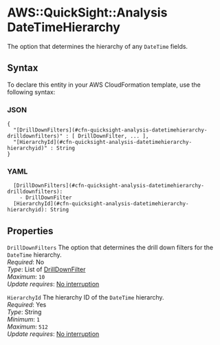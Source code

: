 # AWS::QuickSight::Analysis DateTimeHierarchy<a name="aws-properties-quicksight-analysis-datetimehierarchy"></a>

The option that determines the hierarchy of any `DateTime` fields\.

## Syntax<a name="aws-properties-quicksight-analysis-datetimehierarchy-syntax"></a>

To declare this entity in your AWS CloudFormation template, use the following syntax:

### JSON<a name="aws-properties-quicksight-analysis-datetimehierarchy-syntax.json"></a>

```
{
  "[DrillDownFilters](#cfn-quicksight-analysis-datetimehierarchy-drilldownfilters)" : [ DrillDownFilter, ... ],
  "[HierarchyId](#cfn-quicksight-analysis-datetimehierarchy-hierarchyid)" : String
}
```

### YAML<a name="aws-properties-quicksight-analysis-datetimehierarchy-syntax.yaml"></a>

```
  [DrillDownFilters](#cfn-quicksight-analysis-datetimehierarchy-drilldownfilters): 
    - DrillDownFilter
  [HierarchyId](#cfn-quicksight-analysis-datetimehierarchy-hierarchyid): String
```

## Properties<a name="aws-properties-quicksight-analysis-datetimehierarchy-properties"></a>

`DrillDownFilters`  <a name="cfn-quicksight-analysis-datetimehierarchy-drilldownfilters"></a>
The option that determines the drill down filters for the `DateTime` hierarchy\.  
*Required*: No  
*Type*: List of [DrillDownFilter](aws-properties-quicksight-analysis-drilldownfilter.md)  
*Maximum*: `10`  
*Update requires*: [No interruption](https://docs.aws.amazon.com/AWSCloudFormation/latest/UserGuide/using-cfn-updating-stacks-update-behaviors.html#update-no-interrupt)

`HierarchyId`  <a name="cfn-quicksight-analysis-datetimehierarchy-hierarchyid"></a>
The hierarchy ID of the `DateTime` hierarchy\.  
*Required*: Yes  
*Type*: String  
*Minimum*: `1`  
*Maximum*: `512`  
*Update requires*: [No interruption](https://docs.aws.amazon.com/AWSCloudFormation/latest/UserGuide/using-cfn-updating-stacks-update-behaviors.html#update-no-interrupt)